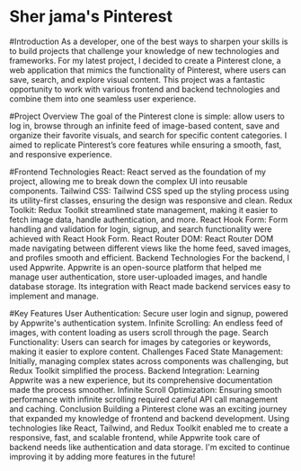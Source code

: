 # Sher jama's Pinterest 

#Introduction
As a developer, one of the best ways to sharpen your skills is to build projects that challenge your knowledge of new technologies and frameworks. For my latest project, I decided to create a Pinterest clone, a web application that mimics the functionality of Pinterest, where users can save, search, and explore visual content. This project was a fantastic opportunity to work with various frontend and backend technologies and combine them into one seamless user experience.

#Project Overview
The goal of the Pinterest clone is simple: allow users to log in, browse through an infinite feed of image-based content, save and organize their favorite visuals, and search for specific content categories. I aimed to replicate Pinterest’s core features while ensuring a smooth, fast, and responsive experience.

#Frontend Technologies
React: React served as the foundation of my project, allowing me to break down the complex UI into reusable components.
Tailwind CSS: Tailwind CSS sped up the styling process using its utility-first classes, ensuring the design was responsive and clean.
Redux Toolkit: Redux Toolkit streamlined state management, making it easier to fetch image data, handle authentication, and more.
React Hook Form: Form handling and validation for login, signup, and search functionality were achieved with React Hook Form.
React Router DOM: React Router DOM made navigating between different views like the home feed, saved images, and profiles smooth and efficient.
Backend Technologies
For the backend, I used Appwrite. Appwrite is an open-source platform that helped me manage user authentication, store user-uploaded images, and handle database storage. Its integration with React made backend services easy to implement and manage.

#Key Features
User Authentication: Secure user login and signup, powered by Appwrite's authentication system.
Infinite Scrolling: An endless feed of images, with content loading as users scroll through the page.
Search Functionality: Users can search for images by categories or keywords, making it easier to explore content.
Challenges Faced
State Management: Initially, managing complex states across components was challenging, but Redux Toolkit simplified the process.
Backend Integration: Learning Appwrite was a new experience, but its comprehensive documentation made the process smoother.
Infinite Scroll Optimization: Ensuring smooth performance with infinite scrolling required careful API call management and caching.
Conclusion
Building a Pinterest clone was an exciting journey that expanded my knowledge of frontend and backend development. Using technologies like React, Tailwind, and Redux Toolkit enabled me to create a responsive, fast, and scalable frontend, while Appwrite took care of backend needs like authentication and data storage. I'm excited to continue improving it by adding more features in the future!
